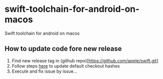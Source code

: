 # swift-toolchain-for-android-on-macos

Swift toolchain for android on macos

## How to update code fore new release

1. Find new release tag in (github repo)[https://github.com/apple/swift.git]
2. Follow steps [here](./Sources/SwiftBuilder/Repos/HowToGetCommitHashes.md) to update default checkout hashes
3. Execute and fix issue by issue...
